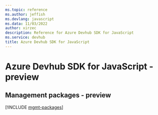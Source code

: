 ```yaml
---
ms.topic: reference
ms.author: jeffish
ms.devlang: javascript
ms.data: 11/03/2022
author: xirzec
description: Reference for Azure Devhub SDK for JavaScript
ms.service: devhub
title: Azure Devhub SDK for JavaScript
---
```

# Azure Devhub SDK for JavaScript - preview

## Management packages - preview
[!INCLUDE [mgmt-packages](devhub-mgmt-index.md)]